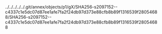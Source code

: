 ../../../../../.git/annex/objects/p1/gX/SHA256-s2097152--c4337c1e5dc07d87ee1afe7fa2f24db97d373e88cfb8b89f1316539f28054688/SHA256-s2097152--c4337c1e5dc07d87ee1afe7fa2f24db97d373e88cfb8b89f1316539f28054688